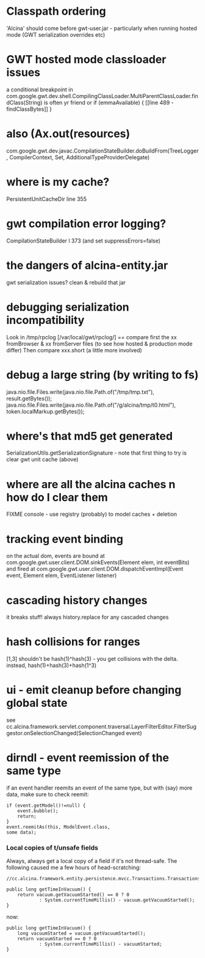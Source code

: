 # Classpath ordering

'Alcina' should come before gwt-user.jar - particularly when running hosted mode (GWT serialization overrides etc)

# GWT hosted mode classloader issues

a conditional breakpoint in com.google.gwt.dev.shell.CompilingClassLoader.MultiParentClassLoader.findClass(String) is often yr friend
or if (emmaAvailable) { [[line 489 - findClassBytes]] }

# also (Ax.out(resources)

com.google.gwt.dev.javac.CompilationStateBuilder.doBuildFrom(TreeLogger, CompilerContext, Set<Resource>, AdditionalTypeProviderDelegate)

# where is my cache?

PersistentUnitCacheDir line 355

# gwt compilation error logging?

CompilationStateBuilder l 373
(and set suppressErrors=false)

# the dangers of alcina-entity.jar

gwt serialization issues? clean & rebuild that jar

# debugging serialization incompatibility

Look in /tmp/rpclog [/var/local/gwt/rpclog/] == compare first the xx fromBrowser & xx fromServer files (to see how hosted & production mode differ)
Then compare xxx.short (a little more involved)

# debug a large string (by writing to fs)

java.nio.file.Files.write(java.nio.file.Path.of("/tmp/tmp.txt"), result.getBytes());
java.nio.file.Files.write(java.nio.file.Path.of("/g/alcina/tmp/t0.html"), token.localMarkup.getBytes());

# where's that md5 get generated

SerializationUtils.getSerializationSignature - note that first thing to try is clear gwt unit cache (above)

# where are all the alcina caches n how do I clear them

FIXME console - use registry (probably) to model caches + deletion

# tracking event binding

on the actual dom, events are bound at com.google.gwt.user.client.DOM.sinkEvents(Element elem, int eventBits)
and fired at com.google.gwt.user.client.DOM.dispatchEventImpl(Event event, Element elem, EventListener listener)

# cascading history changes

it breaks stuff! always history.replace for any cascaded changes

# hash collisions for ranges

[1,3] shouldn't be hash(1)^hash(3) - you get collisions with the delta. instead, hash(1)+hash(3)+hash(1^3)

# ui - emit cleanup before changing global state

see cc.alcina.framework.servlet.component.traversal.LayerFilterEditor.FilterSuggestor.onSelectionChanged(SelectionChanged event)

# dirndl - event reemission of the same type

if an event handler reemits an event of the same type, but with (say) more data, make sure to check reemit:

```
if (event.getModel()!=null) {
	event.bubble();
	return;
}
event.reemitAs(this, ModelEvent.class,
some data);
```

### Local copies of t/unsafe fields

Always, always get a local copy of a field if it's not thread-safe. The following caused me a few hours of head-scratching:

```
//cc.alcina.framework.entity.persistence.mvcc.Transactions.TransactionsStats.getTimeInVacuum()

public long getTimeInVacuum() {
	return vacuum.getVacuumStarted() == 0 ? 0
			: System.currentTimeMillis() - vacuum.getVacuumStarted();
}
```

now:

```
public long getTimeInVacuum() {
	long vacuumStarted = vacuum.getVacuumStarted();
	return vacuumStarted == 0 ? 0
			: System.currentTimeMillis() - vacuumStarted;
}
```
